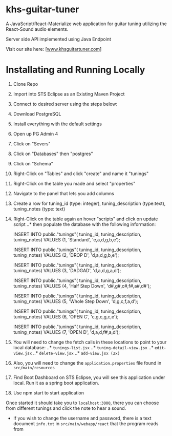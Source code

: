 khs-guitar-tuner
================

A JavaScript/React-Materialize web application for guitar tuning utilizing the React-Sound audio elements.

Server side API implemented using Java Endpoint

Visit our site here: [www.khsguitartuner.com]

Installating and Running Locally
================================

1. Clone Repo 
2. Import into STS Eclipse as an Existing Maven Project 
3. Connect to desired server using the steps below:
4. Download PostgreSQL
5. Install everything with the default settings
6. Open up PG Admin 4
7. Click on "Severs"
8. Click on "Databases" then "postgres"
9. Click on "Schema"
10. Right-Click on "Tables" and click "create" and name it "tunings"
11. Right-Click on the table you made and select "properties"
12. Navigate to the panel that lets you add columns
13. Create a row for tuning_id (type: integer), tuning_description (type:text), tuning_notes (type: text)
14. Right-Click on the table again an hover "scripts" and click on update script
..* then populate the database with the following information:

    INSERT INTO public."tunings"(
    tuning_id, tuning_description, tuning_notes)
	VALUES (1, 'Standard', 'e,a,d,g,b,e');
	
	INSERT INTO public."tunings"(
	tuning_id, tuning_description, tuning_notes)
	VALUES (2, 'DROP D', 'd,a,d,g,b,e');
	
	INSERT INTO public."tunings"(
	tuning_id, tuning_description, tuning_notes)
	VALUES (3, 'DADGAD', 'd,a,d,g,a,d');
	
	INSERT INTO public."tunings"(
	tuning_id, tuning_description, tuning_notes)
	VALUES (4, 'Half Step Down', 'd#,g#,c#,f#,a#,d#');
	
	INSERT INTO public."tunings"(
	tuning_id, tuning_description, tuning_notes)
	VALUES (5, 'Whole Step Down', 'd,g,c,f,a,d');
	
	INSERT INTO public."tunings"(
	tuning_id, tuning_description, tuning_notes)
	VALUES (6, 'OPEN C', 'c,g,c,g,c,e');
	
	INSERT INTO public."tunings"(
	tuning_id, tuning_description, tuning_notes)
	VALUES (7, 'OPEN D', 'd,a,d,f#,a,d');


  15. You will need to change the fetch calls in these locations to point to your local database:
  ..* `tunings-list.jsx`
  ..* `tuning-detail-view.jsx`
  ..* `edit-view.jsx`
  ..* `delete-view.jsx`
  ..* `add-view.jsx (2x)`
  16. Also, you will need to change the `application.properties` file found in `src/main/resources`
 
  17. Find Boot Dashboard on STS Eclipse, you will see this application under local. Run it as a spring boot application.
  18. Use npm start to start application
  
  Once started it should take you to `localhost:3000`, there you can choose from different tunings and click the note to hear a sound.

  * If you wish to change the username and password, there is a text document `info.txt` in `src/main/webapp/react` that the program reads from
